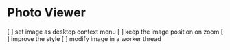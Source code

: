 # Photo Viewer
[ ] set image as desktop context menu
[ ] keep the image position on zoom
[ ] improve the style
[ ] modify image in a worker thread

